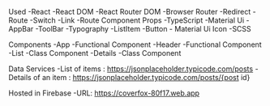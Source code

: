 Used 
    -React
    -React DOM
    -React Router DOM
        -Browser Router
        -Redirect
        -Route
        -Switch 
        -Link
        -Route Component Props
    -TypeScript
    -Material Ui
        -AppBar
        -ToolBar
        -Typography
        -ListItem
        -Button
    - Material Ui Icon
    -SCSS

Components
    -App
        -Functional Component
    -Header
        -Functional Component
    -List
        -Class Component
    -Details
        -Class Component

Data Services
    -List of items : https://jsonplaceholder.typicode.com/posts
    -Details of an item : https://jsonplaceholder.typicode.com/posts/{post id}

Hosted in Firebase
    -URL: https://coverfox-80f17.web.app






